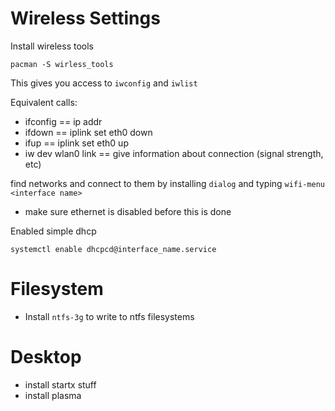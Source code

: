 
# Wireless Settings

Install wireless tools

```
pacman -S wirless_tools
```

This gives you access to `iwconfig` and `iwlist`

Equivalent calls:
- ifconfig == ip addr
- ifdown == iplink set eth0 down
- ifup == iplink set eth0 up
- iw dev wlan0 link == give information about connection (signal strength, etc)

find networks and connect to them by installing `dialog` and typing `wifi-menu <interface name>`

- make sure ethernet is disabled before this is done


Enabled simple dhcp
```
systemctl enable dhcpcd@interface_name.service
```


# Filesystem
- Install `ntfs-3g` to write to ntfs filesystems


# Desktop
- install startx stuff
- install plasma
